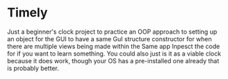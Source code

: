 # Timely
Just a beginner's clock project to practice an OOP approach to setting up an object for the GUI to have a same GuI structure constructor for when there are multiple views being made within the Same app
Inpesct the code for if you want to learn something. You could also just is it as a viable clock because it does work, though your OS has a pre-installed one already that is probably better.
